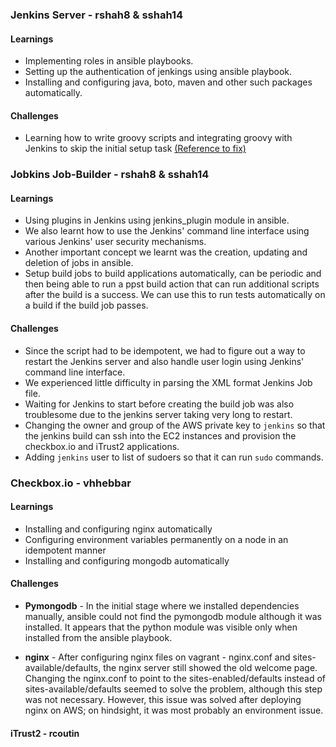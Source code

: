 ### Jenkins Server - rshah8 & sshah14
#### Learnings

* Implementing roles in ansible playbooks. 
* Setting up the authentication of jenkings using ansible playbook.
* Installing and configuring java, boto, maven and other such packages automatically.

#### Challenges

* Learning how to write groovy scripts and integrating groovy with Jenkins to skip the initial setup task [(Reference to fix)](https://github.com/geerlingguy/ansible-role-jenkins/issues/50#issuecomment-246454894)


### Jobkins Job-Builder - rshah8 & sshah14
#### Learnings
* Using plugins in Jenkins using jenkins_plugin module in ansible.
* We also learnt how to use the Jenkins' command line interface using various Jenkins' user security mechanisms.
* Another important concept we learnt was the creation, updating and deletion of jobs in ansible.
* Setup build jobs to build applications automatically, can be periodic and then being able to run a ppst build action that can run additional scripts after the build is a success. We can use this to run tests automatically on a build if the build job passes.



#### Challenges

* Since the script had to be idempotent, we had to figure out a way to restart the Jenkins server and also handle user login using Jenkins' command line interface.
* We experienced little difficulty in parsing the XML format Jenkins Job file.
* Waiting for Jenkins to start before creating the build job was also troublesome due to the jenkins server taking very long to restart.
* Changing the owner and group of the AWS private key to `jenkins` so that the jenkins build can ssh into the EC2 instances and provision the checkbox.io and iTrust2 applications.
* Adding `jenkins` user to list of sudoers so that it can run `sudo` commands.


### Checkbox.io - vhhebbar

#### Learnings

* Installing and configuring nginx automatically 
* Configuring environment variables permanently on a node in an idempotent manner
* Installing and configuring mongodb automatically

#### Challenges

* **Pymongodb** - In the initial stage where we installed dependencies manually, ansible could not find the pymongodb module although it was installed. It appears that the python module was visible only when installed from the ansible playbook.

* **nginx** - After configuring nginx files on vagrant - nginx.conf and sites-available/defaults, the nginx server still showed the old welcome page. Changing the nginx.conf to point to the sites-enabled/defaults instead of sites-available/defaults seemed to solve the problem, although this step was not necessary. However, this issue was solved after deploying nginx on AWS; on hindsight, it was most probably an environment issue.

#### iTrust2 - rcoutin
